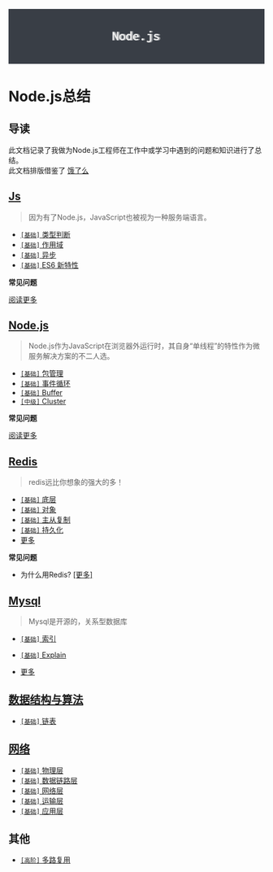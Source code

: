 ![background](./assets/bg.png)

# Node.js总结

## 导读

此文档记录了我做为Node.js工程师在工作中或学习中遇到的问题和知识进行了总结。    
此文档排版借鉴了 [饿了么](https://github.com/ElemeFE/node-interview/tree/master/sections/zh-cn)

## [Js](../../master/docs/sections/js/Js.md)

> 因为有了Node.js，JavaScript也被视为一种服务端语言。

* [`[基础]` 类型判断](../../master/docs/sections/js/Js.md#类型判断)
* [`[基础]` 作用域](../../master/docs/sections/js/Js.md#作用域)
* [`[基础]` 异步](../../master/docs/sections/js/Js.md#异步)
* [`[基础]` ES6 新特性](../../master/docs/sections/js/Js.md#ES6新特性)

**常见问题**


[阅读更多](../../master/docs/sections/js/Js.md)


## [Node.js](../../master/docs/sections/nodejs/Nodejs.md)

> Node.js作为JavaScript在浏览器外运行时，其自身“单线程”的特性作为微服务解决方案的不二人选。

* [`[基础]` 包管理](../../master/docs/sections/nodejs/Nodejs.md#包管理)
* [`[基础]` 事件循环](../../master/docs/sections/nodejs/Nodejs.md#事件循环)
* [`[基础]` Buffer](../../master/docs/sections/nodejs/Nodejs.md#Buffer)
* [`[中级]` Cluster](../../master/docs/sections/nodejs/Nodejs.md#Cluster)

**常见问题**


[阅读更多](../../master/docs/sections/nodejs/Nodejs.md)


## [Redis](../../master/docs/sections/redis/Redis.md)

> redis远比你想象的强大的多！

* [`[基础]` 底层](../../master/docs/sections/redis/Redis.md#底层)
* [`[基础]` 对象](../../master/docs/sections/redis/Redis.md#对象)
* [`[基础]` 主从复制](../../master/docs/sections/redis/Redis.md#复制)
* [`[基础]` 持久化](../../master/docs/sections/redis/Redis.md#持久化)
* [更多](../../master/docs/sections/redis/Redis.md)

**常见问题**

* 为什么用Redis? [[更多]](../../master/docs/sections/redis/Redis.md#Redis特性)


## [Mysql](../../master/docs/sections/mysql/Mysql.md)

> Mysql是开源的，关系型数据库

* [`[基础]` 索引](../../master/docs/sections/mysql/Mysql.md#索引)
* [`[基础]` Explain](../../master/docs/sections/mysql/Mysql.md#Explain)



* [更多](../../master/docs/sections/mysql/Mysql.md)



## [数据结构与算法](../../master/docs/sections/dataStructure&algorithm/D&A.md)

* [`[基础]` 链表](../../master/docs/sections/dataStructure&algorithm/d&a-list.md#链表)

## [网络](../../master/docs/sections/net/Net.md)

* [`[基础]` 物理层](../../master/docs/sections/net/net-物理层.md)
* [`[基础]` 数据链路层](../../master/docs/sections/net/net-数据链路层.md)
* [`[基础]` 网络层](../../master/docs/sections/net/net-网络层.md)
* [`[基础]` 运输层](../../master/docs/sections/net/net-运输层.md)
* [`[基础]` 应用层](../../master/docs/sections/net/net-应用层.md)



## 其他

* [`[高阶]` 多路复用](../../master/docs/sections/other/多路复用.md)
